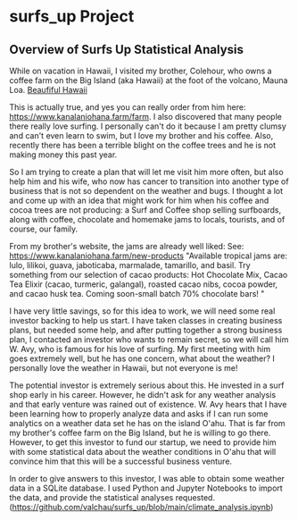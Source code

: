 # surfs_up Project

## Overview of Surfs Up Statistical Analysis
While on vacation in Hawaii, I visited my brother, Colehour, who owns a coffee farm on the Big Island (aka Hawaii) at the foot of the volcano, Mauna Loa. [Beaufiful Hawaii](/Hawaii.png)

This is actually true, and yes you can really order from him here:  https://www.kanalaniohana.farm/farm. I also discovered that many people there really love surfing. I personally can't do it because I am pretty clumsy and can't even learn to swim, but I love my brother and his coffee. Also, recently there has been a terrible blight on the coffee trees and he is not making money this past year. 

So I am trying to create a plan that will let me visit him more often, but also help him and his wife, who now has cancer to transition into another type of business that is not so dependent on the weather and bugs.  I thought a lot and come up with an idea that might work for him when his coffee and cocoa trees are not producing: a Surf and Coffee shop selling surfboards, along with coffee, chocolate and homemake jams to locals, tourists, and of course, our family. 

From my brother's website, the jams are already well liked: See:  https://www.kanalaniohana.farm/new-products "Available tropical jams are: lulo, lilikoi, guava, jaboticaba, marmalade, tamarillo, and basil.  Try something from our selection of cacao products:  Hot Chocolate Mix, Cacao Tea Elixir (cacao, turmeric, galangal), roasted cacao nibs, cocoa powder, and cacao husk tea. Coming soon-small batch 70% chocolate bars! "  

I have very little savings, so for this idea to work, we will need some real investor backing to help us start. I have taken classes in creating business plans, but  needed some help, and after putting together a strong business plan, I contacted an investor who wants to remain secret, so we will call him W. Avy, who is famous for his love of surfing. My first meeting with him goes extremely well, but he has one concern, what about the weather? I personally love the weather in Hawaii, but not everyone is me!

The potential investor is extremely serious about this. He invested in a surf shop early in his career. However, he didn't ask for any weather analysis and that early venture was rained out of existence. W. Avy hears that I have been learning how to properly analyze data and asks if I can run some analytics on a weather data set he has on the island O'ahu. That is far from my brother's coffee farm on the Big Island, but he is willing to go there. However, to get this investor to fund our startup, we need to provide him with some statistical data about the weather conditions in O'ahu that will convince him that this will be a successful business venture.

In order to give answers to this investor, I was able to obtain some weather data in a SQLite database. I used Python and Jupyter Notebooks to import the data, and provide the statistical analyses requested. (https://github.com/valchau/surfs_up/blob/main/climate_analysis.ipynb)
